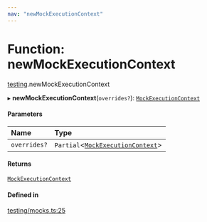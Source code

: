 ```yaml
---
nav: "newMockExecutionContext"
---
```

# Function: newMockExecutionContext

[testing](../modules/testing.md).newMockExecutionContext

▸ **newMockExecutionContext**(`overrides?`): [`MockExecutionContext`](../interfaces/testing.MockExecutionContext.md)

#### Parameters

| Name | Type |
| :------ | :------ |
| `overrides?` | `Partial`<[`MockExecutionContext`](../interfaces/testing.MockExecutionContext.md)\> |

#### Returns

[`MockExecutionContext`](../interfaces/testing.MockExecutionContext.md)

#### Defined in

[testing/mocks.ts:25](https://github.com/coda/packs-sdk/blob/main/testing/mocks.ts#L25)

